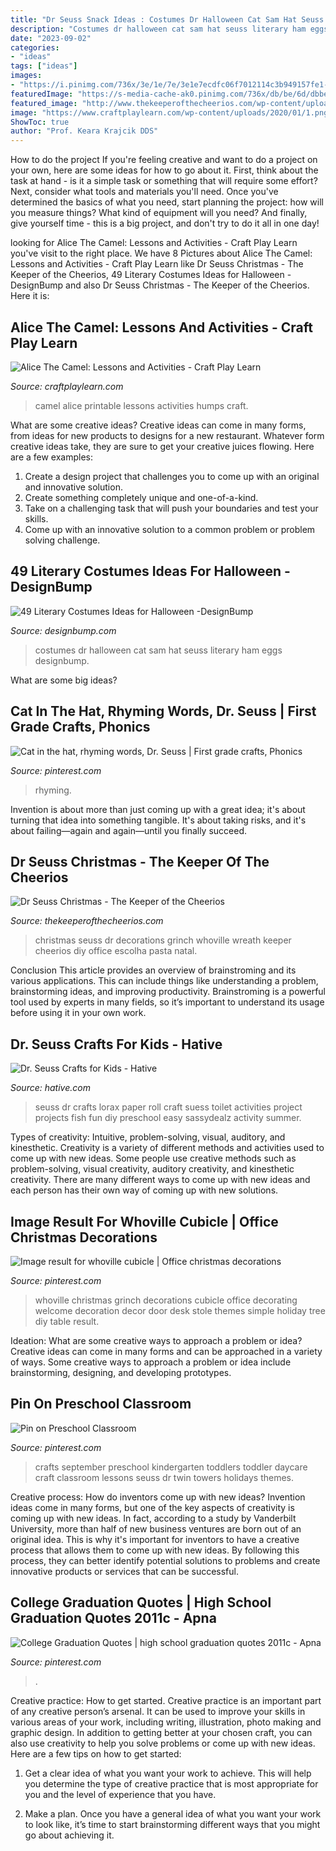 ```yaml
---
title: "Dr Seuss Snack Ideas : Costumes Dr Halloween Cat Sam Hat Seuss Literary Ham Eggs Designbump"
description: "Costumes dr halloween cat sam hat seuss literary ham eggs designbump"
date: "2023-09-02"
categories:
- "ideas"
tags: ["ideas"]
images:
- "https://i.pinimg.com/736x/3e/1e/7e/3e1e7ecdfc06f7012114c3b949157fe1--rhyming-words-dr-suess.jpg"
featuredImage: "https://s-media-cache-ak0.pinimg.com/736x/db/be/6d/dbbe6dd2b5cba45713c2b9e395f93a35.jpg"
featured_image: "http://www.thekeeperofthecheerios.com/wp-content/uploads/2013/12/c4-1.jpg"
image: "https://www.craftplaylearn.com/wp-content/uploads/2020/01/1.png"
ShowToc: true
author: "Prof. Keara Krajcik DDS"
---
```



How to do the project
If you're feeling creative and want to do a project on your own, here are some ideas for how to go about it. First, think about the task at hand - is it a simple task or something that will require some effort? Next, consider what tools and materials you'll need. Once you've determined the basics of what you need, start planning the project: how will you measure things? What kind of equipment will you need? And finally, give yourself time - this is a big project, and don't try to do it all in one day!

	

		
looking for Alice The Camel: Lessons and Activities - Craft Play Learn you've visit to the right place. We have 8 Pictures about Alice The Camel: Lessons and Activities - Craft Play Learn like Dr Seuss Christmas - The Keeper of the Cheerios, 49 Literary Costumes Ideas for Halloween -DesignBump and also Dr Seuss Christmas - The Keeper of the Cheerios. Here it is:
		
    
## Alice The Camel: Lessons And Activities - Craft Play Learn

<img loading=lazy src="https://www.craftplaylearn.com/wp-content/uploads/2020/01/1.png" onerror="this.onerror=null;this.src='https://tse3.mm.bing.net/th?id=OIP.8D7jTbR2VvMNcHYMbjw9XgHaKe&amp;pid=15.1';" alt="Alice The Camel: Lessons and Activities - Craft Play Learn">

_Source: craftplaylearn.com_

>camel alice printable lessons activities humps craft. 

	

What are some creative ideas?
Creative ideas can come in many forms, from ideas for new products to designs for a new restaurant. Whatever form creative ideas take, they are sure to get your creative juices flowing. Here are a few examples: 
1. Create a design project that challenges you to come up with an original and innovative solution.
2. Create something completely unique and one-of-a-kind.
3. Take on a challenging task that will push your boundaries and test your skills.
4. Come up with an innovative solution to a common problem or problem solving challenge.

    
## 49 Literary Costumes Ideas For Halloween -DesignBump

<img loading=lazy src="http://cdn.designbump.com/wp-content/uploads/2015/09/enhanced-18485-1443030430-1.jpg" onerror="this.onerror=null;this.src='https://tse4.mm.bing.net/th?id=OIP.8_TmX7H-FROFMsrhEwVnKQHaK6&amp;pid=15.1';" alt="49 Literary Costumes Ideas for Halloween -DesignBump">

_Source: designbump.com_

>costumes dr halloween cat sam hat seuss literary ham eggs designbump. 

	

What are some big ideas?
 

    
## Cat In The Hat, Rhyming Words, Dr. Seuss | First Grade Crafts, Phonics

<img loading=lazy src="https://i.pinimg.com/736x/3e/1e/7e/3e1e7ecdfc06f7012114c3b949157fe1--rhyming-words-dr-suess.jpg" onerror="this.onerror=null;this.src='https://tse3.mm.bing.net/th?id=OIP.50aRunmKsNvFavrCrFPLxQHaJ3&amp;pid=15.1';" alt="Cat in the hat, rhyming words, Dr. Seuss | First grade crafts, Phonics">

_Source: pinterest.com_

>rhyming. 

	

Invention is about more than just coming up with a great idea; it's about turning that idea into something tangible. It's about taking risks, and it's about failing—again and again—until you finally succeed.

    
## Dr Seuss Christmas - The Keeper Of The Cheerios

<img loading=lazy src="http://www.thekeeperofthecheerios.com/wp-content/uploads/2013/12/c4-1.jpg" onerror="this.onerror=null;this.src='https://tse3.mm.bing.net/th?id=OIP.PzXvYtDB7T4a1WI_CqyZKgHaF5&amp;pid=15.1';" alt="Dr Seuss Christmas - The Keeper of the Cheerios">

_Source: thekeeperofthecheerios.com_

>christmas seuss dr decorations grinch whoville wreath keeper cheerios diy office escolha pasta natal. 

	

Conclusion
This article provides an overview of brainstroming and its various applications. This can include things like understanding a problem, brainstorming ideas, and improving productivity. Brainstroming is a powerful tool used by experts in many fields, so it’s important to understand its usage before using it in your own work.

    
## Dr. Seuss Crafts For Kids - Hative

<img loading=lazy src="https://hative.com/wp-content/uploads/2015/02/dr-seuss-crafts/6-dr-seuss-crafts.jpg" onerror="this.onerror=null;this.src='https://tse4.mm.bing.net/th?id=OIP.7TrwoTm7r1NVi-VjS1p3VwHaS_&amp;pid=15.1';" alt="Dr. Seuss Crafts for Kids - Hative">

_Source: hative.com_

>seuss dr crafts lorax paper roll craft suess toilet activities project projects fish fun diy preschool easy sassydealz activity summer. 

	

Types of creativity: Intuitive, problem-solving, visual, auditory, and kinesthetic.
Creativity is a variety of different methods and activities used to come up with new ideas. Some people use creative methods such as problem-solving, visual creativity, auditory creativity, and kinesthetic creativity. There are many different ways to come up with new ideas and each person has their own way of coming up with new solutions.

    
## Image Result For Whoville Cubicle | Office Christmas Decorations

<img loading=lazy src="https://i.pinimg.com/736x/f3/cd/83/f3cd830cd17bd12f9705ccc27326765c.jpg" onerror="this.onerror=null;this.src='https://tse1.mm.bing.net/th?id=OIP.Oj1Pm0rORRamu9z3D9merwHaJ4&amp;pid=15.1';" alt="Image result for whoville cubicle | Office christmas decorations">

_Source: pinterest.com_

>whoville christmas grinch decorations cubicle office decorating welcome decoration decor door desk stole themes simple holiday tree diy table result. 

	

Ideation: What are some creative ways to approach a problem or idea?
Creative ideas can come in many forms and can be approached in a variety of ways. Some creative ways to approach a problem or idea include brainstorming, designing, and developing prototypes.

    
## Pin On Preschool Classroom

<img loading=lazy src="https://i.pinimg.com/736x/4e/0d/66/4e0d66018fb6602247e4e81e98e57ad0--september-crafts-september-.jpg" onerror="this.onerror=null;this.src='https://tse4.mm.bing.net/th?id=OIP.f8y3-X9CbxPGtWYxI0b7aAHaJ3&amp;pid=15.1';" alt="Pin on Preschool Classroom">

_Source: pinterest.com_

>crafts september preschool kindergarten toddlers toddler daycare craft classroom lessons seuss dr twin towers holidays themes. 

	

Creative process: How do inventors come up with new ideas?
Invention ideas come in many forms, but one of the key aspects of creativity is coming up with new ideas. In fact, according to a study by Vanderbilt University, more than half of new business ventures are born out of an original idea. This is why it's important for inventors to have a creative process that allows them to come up with new ideas. By following this process, they can better identify potential solutions to problems and create innovative products or services that can be successful.

    
## College Graduation Quotes | High School Graduation Quotes 2011c - Apna

<img loading=lazy src="https://s-media-cache-ak0.pinimg.com/736x/db/be/6d/dbbe6dd2b5cba45713c2b9e395f93a35.jpg" onerror="this.onerror=null;this.src='https://tse4.mm.bing.net/th?id=OIP.lL-4lvnESq6xwZzEf_KOIQHaFj&amp;pid=15.1';" alt="College Graduation Quotes | high school graduation quotes 2011c - Apna">

_Source: pinterest.com_

>. 

	

Creative practice: How to get started.
Creative practice is an important part of any creative person’s arsenal. It can be used to improve your skills in various areas of your work, including writing, illustration, photo making and graphic design. In addition to getting better at your chosen craft, you can also use creativity to help you solve problems or come up with new ideas. Here are a few tips on how to get started:
1. Get a clear idea of what you want your work to achieve. This will help you determine the type of creative practice that is most appropriate for you and the level of experience that you have.

2. Make a plan. Once you have a general idea of what you want your work to look like, it’s time to start brainstorming different ways that you might go about achieving it.

